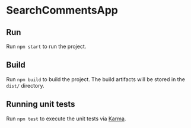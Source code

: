 # SearchCommentsApp

## Run

Run `npm start` to run the project.

## Build

Run `npm build` to build the project. The build artifacts will be stored in the `dist/` directory.


## Running unit tests

Run `npm test` to execute the unit tests via [Karma](https://karma-runner.github.io).
